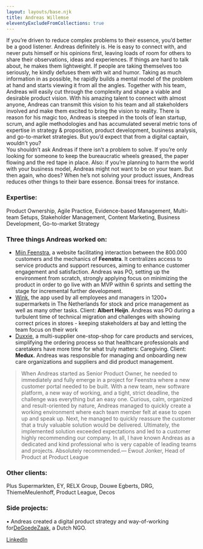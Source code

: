 ```yaml
---
layout: layouts/base.njk
title: Andreas Willemse
eleventyExcludeFromCollections: true
---
```


If you’re driven to reduce complex problems to their essence, you’d better be a good listener. Andreas definitely is. He is easy to connect with, and never puts himself or his opinions first, leaving loads of room for others to share their observations, ideas and experiences. If things are hard to talk about, he makes them lightweight. If people are taking themselves too seriously, he kindly defuses them with wit and humor. 
Taking as much information in as possible, he rapidly builds a mental model of the problem at hand and starts viewing it from all the angles. Together with his team, Andreas will easily cut through the complexity and shape a viable and desirable product vision. With his amazing talent to connect with almost anyone, Andreas can transmit this vision to his team and all stakeholders involved and make them excited to bring the vision to reality. 
There is reason for his magic too, Andreas is steeped in the tools of lean startup, scrum, and agile methodologies and has accumulated several metric tons of expertise in strategy & proposition, product development, business analysis, and go-to-market strategies. But you’d expect that from a digital captain, wouldn’t you? <br>
You shouldn’t ask Andreas if there isn’t a problem to solve. If you’re only looking for someone to keep the bureaucratic wheels greased, the paper flowing and the red tape in place. Also: if you’re planning to harm the world with your business model, Andreas might not want to be on your team. But then again, who does? When he’s not solving your product issues, Andreas reduces other things to their bare essence. Bonsai trees for instance.


### Expertise: 
Product Ownership, Agile Practice, Evidence-based Management, Multi-team Setups, Stakeholder Management, Content Marketing, Business Development, Go-to-market Strategy

### Three things Andreas worked on:
* [Mijn Feenstra](https://www.feenstra.com/klantenservice/mijn-feenstra/), a website facilitating interaction between the 800.000 customers and the mechanics of **Feenstra**. It centralizes access to service products and support resources, aiming to enhance customer engagement and satisfaction. Andreas was PO, setting up the environment from scratch, strongly applying focus on minimizing the product in order to go live with an MVP within 6 sprints and setting the stage for incremental further development.
* [Wink](https://www.ah.nl/), the app used by all employees and managers in 1200+ supermarkets in The Netherlands for stock and price management as well as many other tasks. Client: **Albert Heijn**. Andreas was PO during a turbulent time of technical migration and challenges with showing correct prices in stores - keeping stakeholders at bay and letting the team focus on their work
* [Duxxie](http://www.duxxie.nl/), a multi-supplier one-stop-shop for care products and services, simplifying the ordering process so that healthcare professionals and caretakers have more time for what truly matters: Caregiving. Client: **Medux.** Andreas was responsible for managing and onboarding new care organizations and suppliers and did product management.

> When Andreas started as Senior Product Owner, he needed to immediately and fully emerge in a project for Feenstra where a new customer portal needed to be built. With a new team, new software platform, a new way of working, and a tight, strict deadline, the challenge was everything but an easy one. Curious, calm, organized and result-oriented by nature, Andreas managed to quickly create a working environment where each team member felt at ease to open up and speak up. Next, he managed to quickly reassure the customer that a truly valuable solution would be delivered. Ultimately, the implemented solution exceeded expectations and led to a customer highly recommending our company. In all, I have known Andreas as a dedicated and kind professional who is very capable of leading teams and projects. Absolutely recommended.— Ewout Jonker, Head of Product at Product League


### Other clients:
Plus Supermarkten, EY, RELX Group, Douwe Egberts, DRG, ThiemeMeulenhoff, Product League, Decos

### Side projects:
• Andreas created a digital product strategy and way-of-working for[DeGoedeZaak](https://www.degoedezaak.org), a Dutch NGO.


[LinkedIn](https://www.linkedin.com/in/andreaswillemse/)


